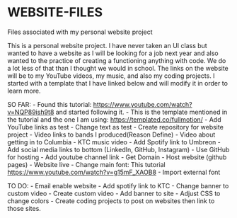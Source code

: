 # WEBSITE-FILES
 Files associated with my personal website project

This is a personal website project. I have never taken an UI class but wanted to have a website as I will be looking for a job next year and also wanted to the practice of creating a functioning anything with code. We do a lot less of that than I thought we would in school. The links on the website will be to my YouTube videos, my music, and also my coding projects. I started with a template that I have linked below and will modify it in order to learn more.

SO FAR:
    - Found this tutorial: https://www.youtube.com/watch?v=NQP89ish9t8 and started following it.
    - This is the template mentioned in the tutorial and the one I am using: https://templated.co/fullmotion/
    - Add YouTube links as test
    - Change text as test 
    - Create repository for website project
    - Video links to bands I produced(Reason Define)
    - Video about getting in to Columbia
    - KTC music video
    - Add Spotify link to Umbreon
    - Add social media links to bottom (LinkedIn, GitHub, Instagram)
    - Use GitHub for hosting
    - Add youtube channel link
    - Get Domain
    - Host website (github pages)
    - Website live
    - Change main font: This tutorial https://www.youtube.com/watch?v=g15mF_XAOB8
        - Import external font

TO DO:
    - Email enable website
    - Add spotify link to KTC
    - Change banner to custom video
        - Create custom video
        - Add banner to site
    - Adjust CSS to change colors
    - Create coding projects to post on websites then link to those sites.